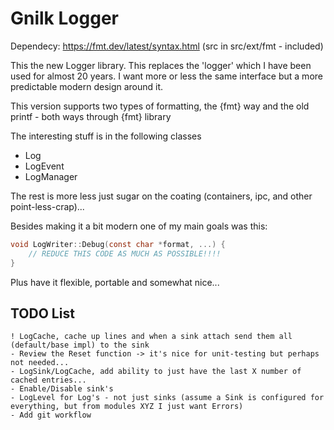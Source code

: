 # Gnilk Logger

Dependecy: https://fmt.dev/latest/syntax.html  (src in src/ext/fmt - included)


This the new Logger library. This replaces the 'logger' which I have been used for almost 20 years. 
I want more or less the same interface but a more predictable modern design around it.

This version supports two types of formatting, the {fmt} way and the old printf - both ways through {fmt} library


The interesting stuff is in the following classes
* Log
* LogEvent
* LogManager

The rest is more less just sugar on the coating (containers, ipc, and other point-less-crap)...

Besides making it a bit modern one of my main goals was this:
```c
void LogWriter::Debug(const char *format, ...) {
    // REDUCE THIS CODE AS MUCH AS POSSIBLE!!!!
}
```

Plus have it flexible, portable and somewhat nice...

## TODO List
```text
! LogCache, cache up lines and when a sink attach send them all (default/base impl) to the sink
- Review the Reset function -> it's nice for unit-testing but perhaps not needed...
- LogSink/LogCache, add ability to just have the last X number of cached entries...
- Enable/Disable sink's
- LogLevel for Log's - not just sinks (assume a Sink is configured for everything, but from modules XYZ I just want Errors)
- Add git workflow
 
```